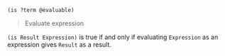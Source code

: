 ```
(is ?term @evaluable)
```

> Evaluate expression

`(is Result Expression)` is true if and only if evaluating `Expression` as an expression gives `Result` as a result.